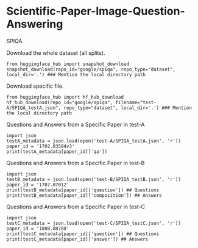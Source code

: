 # Scientific-Paper-Image-Question-Answering
SPIQA



  Download the whole dataset (all splits).

    from huggingface_hub import snapshot_download
    snapshot_download(repo_id="google/spiqa", repo_type="dataset", local_dir='.') ### Mention the local directory path

   Download specific file.

    from huggingface_hub import hf_hub_download
    hf_hub_download(repo_id="google/spiqa", filename="test-A/SPIQA_testA.json", repo_type="dataset", local_dir='.') ### Mention the local directory path

Questions and Answers from a Specific Paper in test-A

    import json
    testA_metadata = json.load(open('test-A/SPIQA_testA.json', 'r'))
    paper_id = '1702.03584v3'
    print(testA_metadata[paper_id]['qa'])

Questions and Answers from a Specific Paper in test-B

    import json
    testB_metadata = json.load(open('test-B/SPIQA_testB.json', 'r'))
    paper_id = '1707.07012'
    print(testB_metadata[paper_id]['question']) ## Questions
    print(testB_metadata[paper_id]['composition']) ## Answers

Questions and Answers from a Specific Paper in test-C

    import json
    testC_metadata = json.load(open('test-C/SPIQA_testC.json', 'r'))
    paper_id = '1808.08780'
    print(testC_metadata[paper_id]['question']) ## Questions
    print(testC_metadata[paper_id]['answer']) ## Answers
